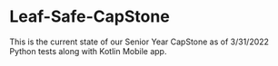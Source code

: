 # Leaf-Safe-CapStone
This is the current state of our Senior Year CapStone as of 3/31/2022
Python tests along with Kotlin Mobile app.
